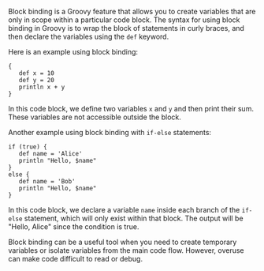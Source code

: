 Block binding is a Groovy feature that allows you to create variables that are only in scope within a particular code block. The syntax for using block binding in Groovy is to wrap the block of statements in curly braces, and then declare the variables using the `def` keyword.

Here is an example using block binding:

```
{
   def x = 10
   def y = 20
   println x + y
}
```

In this code block, we define two variables `x` and `y` and then print their sum. These variables are not accessible outside the block.

Another example using block binding with `if-else` statements:

```
if (true) {
   def name = 'Alice'
   println "Hello, $name"
}
else {
   def name = 'Bob'
   println "Hello, $name"
}
```

In this code block, we declare a variable `name` inside each branch of the `if-else` statement, which will only exist within that block. The output will be "Hello, Alice" since the condition is true.

Block binding can be a useful tool when you need to create temporary variables or isolate variables from the main code flow. However, overuse can make code difficult to read or debug.